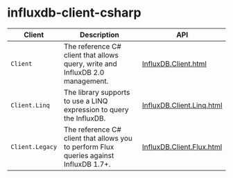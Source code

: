 # influxdb-client-csharp

| Client | Description | API |
| --- | --- | --- |
| `Client` | The reference C# client that allows query, write and InfluxDB 2.0 management. | [InfluxDB.Client.html](api/InfluxDB.Client.yml)|
| `Client.Linq` | The library supports to use a LINQ expression to query the InfluxDB. | [InfluxDB.Client.Linq.html](api/InfluxDB.Client.Linq.yml) |
| `Client.Legacy`  | The reference C# client that allows you to perform Flux queries against InfluxDB 1.7+. | [InfluxDB.Client.Flux.html](api/InfluxDB.Client.Flux.yml) |
